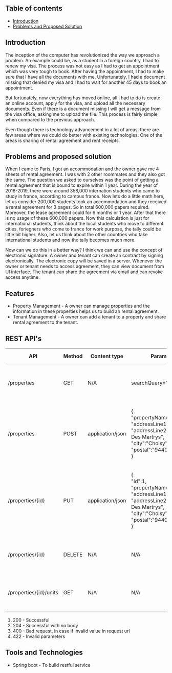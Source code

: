 ## Table of contents
* [Introduction](#introduction)
* [Problems and Proposed Solution](#problems-and-proposed-solution)

## Introduction
The inception of the computer has revolutionized the way we approach a problem. An example could be, as a student in a foreign country, I had to renew my visa. The process was not easy as I had to get an appointment which was very tough to book. After having the appointment, I had to make sure that I have all the documents with me. Unfortunately, I had a document missing that denied my visa and I had to wait for another 45 days to book an appointment.

But fortunately, now everything has moved online, all I had to do is create an online account, apply for the visa, and upload all the necessary documents. Even if there is a document missing I will get a message from the visa office, asking me to upload the file. This process is fairly simple when compared to the previous approach.

Even though there is technology advancement in a lot of areas, there are few areas where we could do better with existing technologies. One of the areas is sharing of rental agreement and rent receipts.

## Problems and proposed solution
When I came to Paris, I got an accommodation and the owner gave me 4 sheets of rental agreement. I was with 2 other roommates and they also got the same. The question we asked to ourselves was the point of getting a rental agreement that is bound to expire within 1 year. During the year of 2018-2019, there were around 358,000 internation students who came to study in france, according to campus france. Now lets do a little math here, let us consider 200,000 students took an accommodation and they received a rental agreement for 3 pages. So in total 600,000 papers required. Moreover, the lease agreement could for 6 months or 1 year. After that there is no usage of these 600,000 papers. Now this calculation is just for international students, think about the local students who move to different cities, foriegners who come to france for work purpose, the tally could be little bit higher. Also, let us think about the other countries who take international students and now the tally becomes much more. 

Now can we do this in a better way? I think we can and use the concept of electronic signature. A owner and tenant can create an contract by signing electronically. The electronic copy will be saved in a server. Whenever the owner or tenant needs to access agreement, they can view document from UI interface. The tenant can share the agreement via email and can revoke access anytime.

## Features
- Property Management - A owner can manage properties and the information in these properties helps us to build an rental agreement.
- Tenant Management - A owner can add a tenant to a property and share rental agreement to the tenant.

## REST API's

| API  | Method | Content type | Parameter | Response Status | Response | 
| ------------- | ------------- | ------------- | ------------- | ------------- | ------------- |
| /properties  | GET  | N/A | searchQuery="maison" | <p>Success - 200 <br> Errors - 400</p> |[{propertyobject},{propertyobject}]|
| /properties  | POST  | application/json | <p>{<br>"propertyName":"Maison", <br> "addressLine1":"10B", <br>"addressLine2":"Place Des Martrys",<br> "city":"Choisy", <br>"postal":"94400"<br>}</p> | <p>Success - 200 <br> Errors - 400, 422</p> |{propertyobject}|
| /properties/{id} | PUT | application/json | <p>{<br>"id":1,<br>"propertyName":"Maison", <br> "addressLine1":"10B", <br>"addressLine2":"Place Des Martrys",<br> "city":"Choisy", <br>"postal":"94400"<br>}</p> | <p>Success - 200 <br> Errors - 400, 422</p> |{propertyobject}|
| /properties/{id}  | DELETE  | N/A | N/A | <p>Success - 204 <br> Errors - 400</p> |N/A|
|/properties/{id}/units| GET | N/A | N/A | <p>Success - 200 <br> Errors - 400</p> |[{unitobject},{unitobject}]|

1) 200 - Successful 
2) 204 - Successful with no body
3) 400 - Bad request, in case if invalid value in request url
4) 422 - Invalid parameters

## Tools and Technologies
- Spring boot - To build restful service
